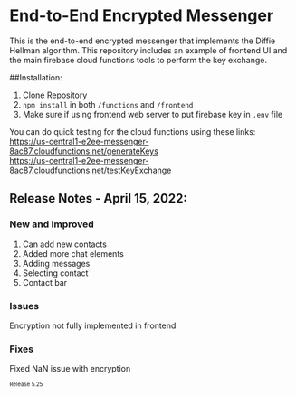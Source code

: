 # End-to-End Encrypted Messenger

This is the end-to-end encrypted messenger that implements the Diffie Hellman algorithm. This repository includes an example of frontend UI
and the main firebase cloud functions tools to perform the key exchange.

##Installation:
1. Clone Repository
2. `npm install` in both `/functions` and `/frontend`
3. Make sure if using frontend web server to put firebase key in `.env` file

You can do quick testing for the cloud functions using these links:  
https://us-central1-e2ee-messenger-8ac87.cloudfunctions.net/generateKeys  
https://us-central1-e2ee-messenger-8ac87.cloudfunctions.net/testKeyExchange

## Release Notes - April 15, 2022:  
### New and Improved  
1. Can add new contacts
2. Added more chat elements
3. Adding messages
4. Selecting contact
5. Contact bar  
### Issues  
Encryption not fully implemented in frontend  
### Fixes  
Fixed NaN issue with encryption

<sub><sub>Release 5.25<sub><sub>
